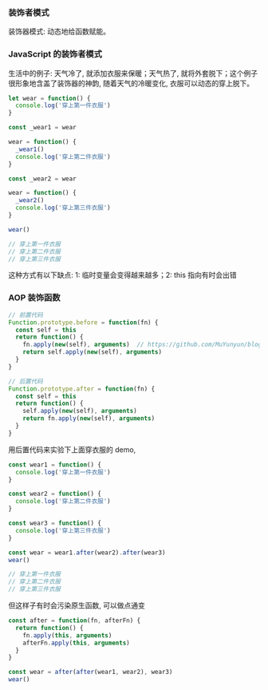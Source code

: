 <!--
abbrlink: mzqguwi3
-->

### 装饰者模式

装饰器模式: 动态地给函数赋能。

### JavaScript 的装饰者模式

生活中的例子: 天气冷了, 就添加衣服来保暖；天气热了, 就将外套脱下；这个例子很形象地含盖了装饰器的神韵, 随着天气的冷暖变化, 衣服可以动态的穿上脱下。

```js
let wear = function() {
  console.log('穿上第一件衣服')
}

const _wear1 = wear

wear = function() {
  _wear1()
  console.log('穿上第二件衣服')
}

const _wear2 = wear

wear = function() {
  _wear2()
  console.log('穿上第三件衣服')
}

wear()

// 穿上第一件衣服
// 穿上第二件衣服
// 穿上第三件衣服
```

这种方式有以下缺点: 1: 临时变量会变得越来越多；2: this 指向有时会出错

### AOP 装饰函数

```js
// 前置代码
Function.prototype.before = function(fn) {
  const self = this
  return function() {
    fn.apply(new(self), arguments)  // https://github.com/MuYunyun/blog/pull/30#event-1817065820
    return self.apply(new(self), arguments)
  }
}

// 后置代码
Function.prototype.after = function(fn) {
  const self = this
  return function() {
    self.apply(new(self), arguments)
    return fn.apply(new(self), arguments)
  }
}
```

用后置代码来实验下上面穿衣服的 demo,

```js
const wear1 = function() {
  console.log('穿上第一件衣服')
}

const wear2 = function() {
  console.log('穿上第二件衣服')
}

const wear3 = function() {
  console.log('穿上第三件衣服')
}

const wear = wear1.after(wear2).after(wear3)
wear()

// 穿上第一件衣服
// 穿上第二件衣服
// 穿上第三件衣服
```

但这样子有时会污染原生函数, 可以做点通变

```js
const after = function(fn, afterFn) {
  return function() {
    fn.apply(this, arguments)
    afterFn.apply(this, arguments)
  }
}

const wear = after(after(wear1, wear2), wear3)
wear()
```